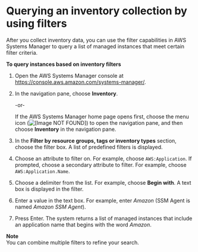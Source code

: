 # Querying an inventory collection by using filters<a name="sysman-inventory-query-filters"></a>

After you collect inventory data, you can use the filter capabilities in AWS Systems Manager to query a list of managed instances that meet certain filter criteria\. 

**To query instances based on inventory filters**

1. Open the AWS Systems Manager console at [https://console\.aws\.amazon\.com/systems\-manager/](https://console.aws.amazon.com/systems-manager/)\.

1. In the navigation pane, choose **Inventory**\.

   \-or\-

   If the AWS Systems Manager home page opens first, choose the menu icon \(![\[Image NOT FOUND\]](http://docs.aws.amazon.com/systems-manager/latest/userguide/images/menu-icon-small.png)\) to open the navigation pane, and then choose **Inventory** in the navigation pane\.

1. In the **Filter by resource groups, tags or inventory types** section, choose the filter box\. A list of predefined filters is displayed\.

1. Choose an attribute to filter on\. For example, choose `AWS:Application`\. If prompted, choose a secondary attribute to filter\. For example, choose `AWS:Application.Name`\. 

1. Choose a delimiter from the list\. For example, choose **Begin with**\. A text box is displayed in the filter\.

1. Enter a value in the text box\. For example, enter *Amazon* \(SSM Agent is named *Amazon SSM Agent*\)\. 

1. Press Enter\. The system returns a list of managed instances that include an application name that begins with the word *Amazon*\.

**Note**  
You can combine multiple filters to refine your search\.